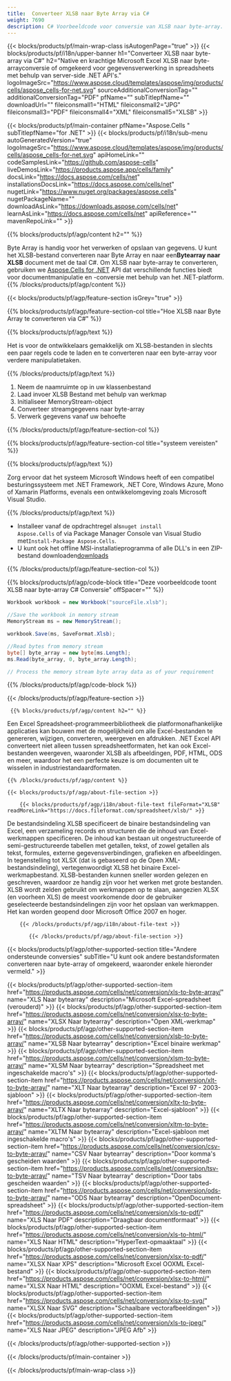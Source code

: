 ```yaml
---
title:  Converteer XLSB naar Byte Array via C#
weight: 7690
description: C# Voorbeeldcode voor conversie van XLSB naar byte-array. Gebruik deze code voor conversie van Excel XLSB naar Byte Array binnen VB.NET, Asp.NET of een op .NET gebaseerde toepassing.
---
```

{{< blocks/products/pf/main-wrap-class isAutogenPage="true" >}}
{{< blocks/products/pf/i18n/upper-banner h1="Converteer XLSB naar byte-array via C#" h2="Native en krachtige Microsoft Excel XLSB naar byte-arrayconversie of omgekeerd voor gegevensverwerking in spreadsheets met behulp van server-side .NET API\'s." logoImageSrc="https://www.aspose.cloud/templates/aspose/img/products/cells/aspose_cells-for-net.svg" sourceAdditionalConversionTag="" additionalConversionTag="PDF" pfName="" subTitlepfName="" downloadUrl="" fileiconsmall1="HTML" fileiconsmall2="JPG" fileiconsmall3="PDF" fileiconsmall4="XML" fileiconsmall5="XLSB" >}}

{{< blocks/products/pf/main-container pfName="Aspose.Cells " subTitlepfName="for .NET" >}}
{{< blocks/products/pf/i18n/sub-menu autoGeneratedVersion="true" logoImageSrc="https://www.aspose.cloud/templates/aspose/img/products/cells/aspose_cells-for-net.svg" apiHomeLink="" codeSamplesLink="https://github.com/aspose-cells" liveDemosLink="https://products.aspose.app/cells/family" docsLink="https://docs.aspose.com/cells/net" installationsDocsLink="https://docs.aspose.com/cells/net" nugetLink="https://www.nuget.org/packages/aspose.cells" nugetPackageName="" downloadAsLink="https://downloads.aspose.com/cells/net" learnAsLink="https://docs.aspose.com/cells/net" apiReference="" mavenRepoLink="" >}}

{{% blocks/products/pf/agp/content h2="" %}}

 Byte Array is handig voor het verwerken of opslaan van gegevens. U kunt het XLSB-bestand converteren naar Byte Array en naar een**Bytearray naar XLSB** document met de taal C#. Om XLSB naar byte-array te converteren, gebruiken we
 [Aspose.Cells for .NET](https://products.aspose.com/cells/net) 
 API dat verschillende functies biedt voor documentmanipulatie en -conversie met behulp van het .NET-platform.
{{% /blocks/products/pf/agp/content %}}

{{< blocks/products/pf/agp/feature-section isGrey="true" >}}

{{% blocks/products/pf/agp/feature-section-col title="Hoe XLSB naar Byte Array te converteren via C#" %}}

{{% blocks/products/pf/agp/text %}}

 Het is voor de ontwikkelaars gemakkelijk om XLSB-bestanden in slechts een paar regels code te laden en te converteren naar een byte-array voor verdere manipulatietaken.

{{% /blocks/products/pf/agp/text %}}

1.  Neem de naamruimte op in uw klassenbestand
1.  Laad invoer XLSB Bestand met behulp van werkmap
1.  Initialiseer MemoryStream-object
1.  Converteer streamgegevens naar byte-array
1.  Verwerk gegevens vanaf uw behoefte

{{% /blocks/products/pf/agp/feature-section-col %}}

{{% blocks/products/pf/agp/feature-section-col title="systeem vereisten" %}}

{{% blocks/products/pf/agp/text %}}

Zorg ervoor dat het systeem Microsoft Windows heeft of een compatibel besturingssysteem met .NET Framework, .NET Core, Windows Azure, Mono of Xamarin Platforms, evenals een ontwikkelomgeving zoals Microsoft Visual Studio.

{{% /blocks/products/pf/agp/text %}}

-  Installeer vanaf de opdrachtregel als<code>nuget install Aspose.Cells</code> of via Package Manager Console van Visual Studio met<code>Install-Package Aspose.Cells</code>.
-  U kunt ook het offline MSI-installatieprogramma of alle DLL's in een ZIP-bestand downloaden<a href="https://downloads.aspose.com/cells/net">downloads</a>

{{% /blocks/products/pf/agp/feature-section-col %}}

{{% blocks/products/pf/agp/code-block title="Deze voorbeeldcode toont XLSB naar byte-array C# Conversie" offSpacer="" %}}

```cs
Workbook workbook = new Workbook("sourceFile.xlsb");

//Save the workbook in memory stream
MemoryStream ms = new MemoryStream();

workbook.Save(ms, SaveFormat.Xlsb);

//Read bytes from memory stream
byte[] byte_array = new byte[ms.Length];
ms.Read(byte_array, 0, byte_array.Length);

// Process the memory stream byte array data as of your requirement 

```

{{% /blocks/products/pf/agp/code-block %}}

{{< /blocks/products/pf/agp/feature-section >}}

<!-- aboutfile Starts -->
      
     {{% blocks/products/pf/agp/content h2="" %}}

Een Excel Spreadsheet-programmeerbibliotheek die platformonafhankelijke applicaties kan bouwen met de mogelijkheid om alle Excel-bestanden te genereren, wijzigen, converteren, weergeven en afdrukken. .NET Excel API converteert niet alleen tussen spreadsheetformaten, het kan ook Excel-bestanden weergeven, waaronder XLSB als afbeeldingen, PDF, HTML, ODS en meer, waardoor het een perfecte keuze is om documenten uit te wisselen in industriestandaardformaten.



    {{% /blocks/products/pf/agp/content %}}

    {{< blocks/products/pf/agp/about-file-section >}}

        {{< blocks/products/pf/agp/i18n/about-file-text fileFormat="XLSB" readMoreLink="https://docs.fileformat.com/spreadsheet/xlsb/" >}}
De bestandsindeling XLSB specificeert de binaire bestandsindeling van Excel, een verzameling records en structuren die de inhoud van Excel-werkmappen specificeren. De inhoud kan bestaan uit ongestructureerde of semi-gestructureerde tabellen met getallen, tekst, of zowel getallen als tekst, formules, externe gegevensverbindingen, grafieken en afbeeldingen. In tegenstelling tot XLSX (dat is gebaseerd op de Open XML-bestandsindeling), vertegenwoordigt XLSB het binaire Excel-werkmapbestand. XLSB-bestanden kunnen sneller worden gelezen en geschreven, waardoor ze handig zijn voor het werken met grote bestanden. XLSB wordt zelden gebruikt om werkmappen op te slaan, aangezien XLSX (en voorheen XLS) de meest voorkomende door de gebruiker geselecteerde bestandsindelingen zijn voor het opslaan van werkmappen. Het kan worden geopend door Microsoft Office 2007 en hoger.

        {{< /blocks/products/pf/agp/i18n/about-file-text >}}

           {{< /blocks/products/pf/agp/about-file-section >}}


<!-- aboutfile Ends -->

{{< blocks/products/pf/agp/other-supported-section title="Andere ondersteunde conversies" subTitle="U kunt ook andere bestandsformaten converteren naar byte-array of omgekeerd, waaronder enkele hieronder vermeld." >}}

{{< blocks/products/pf/agp/other-supported-section-item href="https://products.aspose.com/cells/net/conversion/xls-to-byte-array/" name="XLS Naar bytearray" description="Microsoft Excel-spreadsheet (verouderd)" >}} {{< blocks/products/pf/agp/other-supported-section-item href="https://products.aspose.com/cells/net/conversion/xlsx-to-byte-array/" name="XLSX Naar bytearray" description="Open XML-werkmap" >}} {{< blocks/products/pf/agp/other-supported-section-item href="https://products.aspose.com/cells/net/conversion/xlsb-to-byte-array/" name="XLSB Naar bytearray" description="Excel binaire werkmap" >}} {{< blocks/products/pf/agp/other-supported-section-item href="https://products.aspose.com/cells/net/conversion/xlsm-to-byte-array/" name="XLSM Naar bytearray" description="Spreadsheet met ingeschakelde macro\'s" >}} {{< blocks/products/pf/agp/other-supported-section-item href="https://products.aspose.com/cells/net/conversion/xlt-to-byte-array/" name="XLT Naar bytearray" description="Excel 97 - 2003-sjabloon" >}} {{< blocks/products/pf/agp/other-supported-section-item href="https://products.aspose.com/cells/net/conversion/xltx-to-byte-array/" name="XLTX Naar bytearray" description="Excel-sjabloon" >}} {{< blocks/products/pf/agp/other-supported-section-item href="https://products.aspose.com/cells/net/conversion/xltm-to-byte-array/" name="XLTM Naar bytearray" description="Excel-sjabloon met ingeschakelde macro\'s" >}} {{< blocks/products/pf/agp/other-supported-section-item href="https://products.aspose.com/cells/net/conversion/csv-to-byte-array/" name="CSV Naar bytearray" description="Door komma\'s gescheiden waarden" >}} {{< blocks/products/pf/agp/other-supported-section-item href="https://products.aspose.com/cells/net/conversion/tsv-to-byte-array/" name="TSV Naar bytearray" description="Door tabs gescheiden waarden" >}} {{< blocks/products/pf/agp/other-supported-section-item href="https://products.aspose.com/cells/net/conversion/ods-to-byte-array/" name="ODS Naar bytearray" description="OpenDocument-spreadsheet" >}} {{< blocks/products/pf/agp/other-supported-section-item href="https://products.aspose.com/cells/net/conversion/xls-to-pdf/" name="XLS Naar PDF" description="Draagbaar documentformaat" >}} {{< blocks/products/pf/agp/other-supported-section-item href="https://products.aspose.com/cells/net/conversion/xls-to-html/" name="XLS Naar HTML" description="HyperText-opmaaktaal" >}} {{< blocks/products/pf/agp/other-supported-section-item href="https://products.aspose.com/cells/net/conversion/xlsx-to-pdf/" name="XLSX Naar XPS" description="Microsoft Excel OOXML Excel-bestand" >}} {{< blocks/products/pf/agp/other-supported-section-item href="https://products.aspose.com/cells/net/conversion/xlsx-to-html/" name="XLSX Naar HTML" description="OOXML Excel-bestand" >}} {{< blocks/products/pf/agp/other-supported-section-item href="https://products.aspose.com/cells/net/conversion/xlsx-to-svg/" name="XLSX Naar SVG" description="Schaalbare vectorafbeeldingen" >}} {{< blocks/products/pf/agp/other-supported-section-item href="https://products.aspose.com/cells/net/conversion/xls-to-jpeg/" name="XLS Naar JPEG" description="JPEG Afb" >}} 

{{< /blocks/products/pf/agp/other-supported-section >}}

{{< /blocks/products/pf/main-container >}}
    
{{< /blocks/products/pf/main-wrap-class >}}

